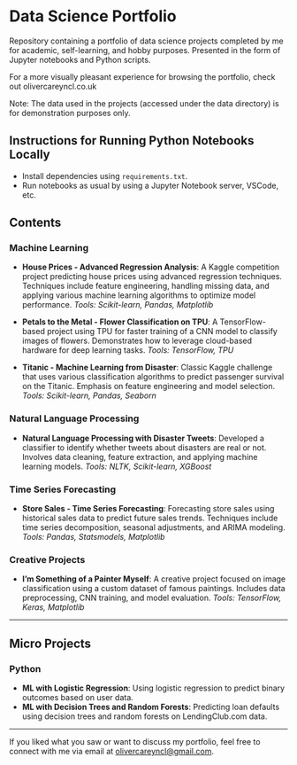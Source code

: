 # Data Science Portfolio
Repository containing a portfolio of data science projects completed by me for academic, self-learning, and hobby purposes. Presented in the form of Jupyter notebooks and Python scripts.

For a more visually pleasant experience for browsing the portfolio, check out olivercareyncl.co.uk

Note: The data used in the projects (accessed under the data directory) is for demonstration purposes only.

## Instructions for Running Python Notebooks Locally
- Install dependencies using `requirements.txt`.
- Run notebooks as usual by using a Jupyter Notebook server, VSCode, etc.

## Contents

### Machine Learning
- **House Prices - Advanced Regression Analysis**: A Kaggle competition project predicting house prices using advanced regression techniques. Techniques include feature engineering, handling missing data, and applying various machine learning algorithms to optimize model performance.
  *Tools: Scikit-learn, Pandas, Matplotlib*

- **Petals to the Metal - Flower Classification on TPU**: A TensorFlow-based project using TPU for faster training of a CNN model to classify images of flowers. Demonstrates how to leverage cloud-based hardware for deep learning tasks.
  *Tools: TensorFlow, TPU*

- **Titanic - Machine Learning from Disaster**: Classic Kaggle challenge that uses various classification algorithms to predict passenger survival on the Titanic. Emphasis on feature engineering and model selection.
  *Tools: Scikit-learn, Pandas, Seaborn*

### Natural Language Processing
- **Natural Language Processing with Disaster Tweets**: Developed a classifier to identify whether tweets about disasters are real or not. Involves data cleaning, feature extraction, and applying machine learning models.
  *Tools: NLTK, Scikit-learn, XGBoost*

### Time Series Forecasting
- **Store Sales - Time Series Forecasting**: Forecasting store sales using historical sales data to predict future sales trends. Techniques include time series decomposition, seasonal adjustments, and ARIMA modeling.
  *Tools: Pandas, Statsmodels, Matplotlib*

### Creative Projects
- **I’m Something of a Painter Myself**: A creative project focused on image classification using a custom dataset of famous paintings. Includes data preprocessing, CNN training, and model evaluation.
  *Tools: TensorFlow, Keras, Matplotlib*

---

## Micro Projects

### Python
- **ML with Logistic Regression**: Using logistic regression to predict binary outcomes based on user data.
- **ML with Decision Trees and Random Forests**: Predicting loan defaults using decision trees and random forests on LendingClub.com data.

---

If you liked what you saw or want to discuss my portfolio, feel free to connect with me via email at olivercareyncl@gmail.com.

